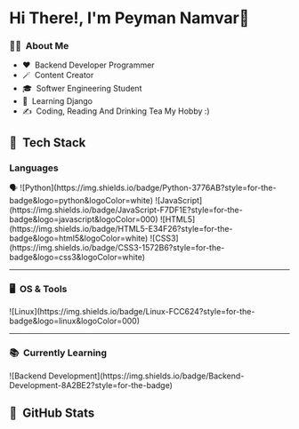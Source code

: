 <h1>Hi There!, I'm Peyman Namvar👋</h1>

<h3>🧑‍💻 &nbsp;About Me</h3>

- ❤️ &nbsp;Backend Developer Programmer
- 🪄 &nbsp;Content Creator
- 🎓 &nbsp;Softwer Engineering Student
- 🌱 &nbsp;Learning Django
- ✍️ &nbsp;Coding, Reading And Drinking Tea My Hobby :)

<h2>🔧 &nbsp;Tech Stack</h2>

<h3>Languages</h3> 🗣️ 
![Python](https://img.shields.io/badge/Python-3776AB?style=for-the-badge&logo=python&logoColor=white)
![JavaScript](https://img.shields.io/badge/JavaScript-F7DF1E?style=for-the-badge&logo=javascript&logoColor=000)
![HTML5](https://img.shields.io/badge/HTML5-E34F26?style=for-the-badge&logo=html5&logoColor=white)
![CSS3](https://img.shields.io/badge/CSS3-1572B6?style=for-the-badge&logo=css3&logoColor=white)

---

<h3>🖥️&nbsp; OS & Tools</h3>
![Linux](https://img.shields.io/badge/Linux-FCC624?style=for-the-badge&logo=linux&logoColor=000)

---
<h3>📚&nbsp; Currently Learning</h3>
![Backend Development](https://img.shields.io/badge/Backend-Development-8A2BE2?style=for-the-badge)





<h2>🔭 &nbsp;GitHub Stats</h2>


  
